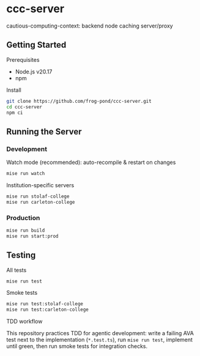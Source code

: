 # ccc-server

cautious-computing-context: backend node caching server/proxy

## Getting Started

Prerequisites
- Node.js v20.17
- npm

Install

```sh
git clone https://github.com/frog-pond/ccc-server.git
cd ccc-server
npm ci
```

## Running the Server

### Development

Watch mode (recommended): auto-recompile & restart on changes

```sh
mise run watch
```

Institution-specific servers

```sh
mise run stolaf-college
mise run carleton-college
```

### Production

```sh
mise run build
mise run start:prod
```

## Testing

All tests

```sh
mise run test
```

Smoke tests

```sh
mise run test:stolaf-college
mise run test:carleton-college
```

TDD workflow

This repository practices TDD for agentic development: write a failing AVA test next to the implementation (`*.test.ts`), run `mise run test`, implement until green, then run smoke tests for integration checks.
